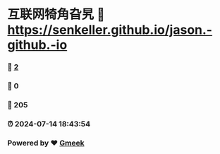 # 互联网犄角旮旯 :link: https://senkeller.github.io/jason.-github.-io 
### :page_facing_up: [2](https://senkeller.github.io/jason.-github.-io/tag.html) 
### :speech_balloon: 0 
### :hibiscus: 205 
### :alarm_clock: 2024-07-14 18:43:54 
### Powered by :heart: [Gmeek](https://github.com/Meekdai/Gmeek)
